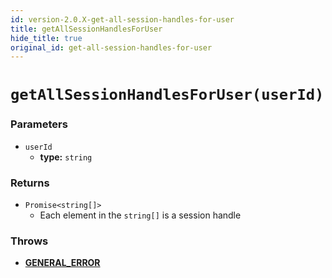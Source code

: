 ```yaml
---
id: version-2.0.X-get-all-session-handles-for-user
title: getAllSessionHandlesForUser
hide_title: true
original_id: get-all-session-handles-for-user
---
```


# `getAllSessionHandlesForUser(userId)`
### Parameters
- `userId`
    - **type:** `string`

### Returns
- `Promise<string[]>`
    - Each element in the `string[]` is a session handle

### Throws
- **[GENERAL_ERROR](./error-handling/general-error)**